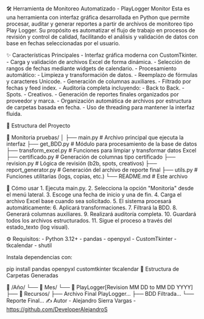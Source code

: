 🛠️ Herramienta de Monitoreo Automatizado - PlayLogger Monitor
    Esta es una herramienta con interfaz gráfica desarrollada en Python que permite procesar, auditar y generar reportes a partir de archivos de monitoreo tipo Play Logger. Su propósito es automatizar el flujo de trabajo en procesos de revisión y control de calidad, facilitando el análisis y validación de datos con base en fechas seleccionadas por el usuario.

✨ Características Principales
    - Interfaz gráfica moderna con CustomTkinter.
    - Carga y validación de archivos Excel de forma dinámica.
    - Selección de rangos de fechas mediante widgets de calendario.
    - Procesamiento automático:
        - Limpieza y transformación de datos.
        - Reemplazo de fórmulas y caracteres Unicode.
        - Generación de columnas auxiliares.
        - Filtrado por fechas y feed index.
    - Auditoría completa incluyendo:
        - Back to Back.
        - Spots.
        - Creativos.
        - Generación de reportes finales organizados por proveedor y marca.
        - Organización automática de archivos por estructura de carpetas basada en fecha.
        - Uso de threading para mantener la interfaz fluida.

🧩 Estructura del Proyecto

📁 Monitoria pruebas/
    │
    ├── main.py                      # Archivo principal que ejecuta la interfaz
    ├── get_BDD.py                   # Módulo para procesamiento de la base de datos
    ├── transform_excel.py           # Funciones para limpiar y transformar datos Excel
    ├── certificado.py               # Generación de columnas tipo certificado
    ├── revision.py                  # Lógica de revisión (b2b, spots, creativos)
    ├── report_generator.py          # Generación del archivo de reporte final
    ├── utils.py                     # Funciones utilitarias (logs, copias, etc.)
    └── README.md                    # Este archivo


🚀 Cómo usar
    1. Ejecuta main.py.
    2. Selecciona la opción "Monitoria" desde el menú lateral.
    3. Escoge una fecha de inicio y una de fin.
    4. Carga el archivo Excel base cuando sea solicitado.
    5. El sistema procesará automáticamente:
    6. Aplicará transformaciones.
    7. Filtrará la BDD.
    8. Generará columnas auxiliares.
    9. Realizará auditoría completa.
    10. Guardará todos los archivos estructurados.
    11. Sigue el proceso a través del estado_texto (log visual).

⚙️ Requisitos:
    - Python 3.12+
    - pandas
    - openpyxl
    - CustomTkinter
    - tkcalendar
    - shutil

Instala dependencias con:

pip install pandas openpyxl customtkinter tkcalendar
📁 Estructura de Carpetas Generadas

📁 /Año/
    └── 📁 Mes/
        └── 📁 PlayLogger[Revision MM DD to MM DD YYYY]
            ├── 📁 Recursos/
            ├── Archivo Final PlayLogger...
            ├── BDD Filtrada...
            └── Reporte Final...
✍️ Autor
    - Alejandro Sierra Vargas
    - https://github.com/DeveloperAlejandroS
